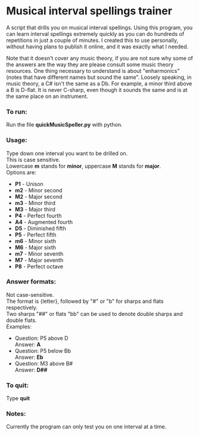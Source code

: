 # Musical interval spellings trainer
A script that drills you on musical interval spellings. Using this program, you can learn interval spellings extremely quickly as you can do hundreds of repetitions in just a couple of minutes. I created this to use personally, without having plans to publish it online, and it was exactly what I needed.

Note that it doesn't cover any music theory, if you are not sure why some of the answers are the way they are please consult some music theory resources. One thing necessary to understand is about "enharmonics" (notes that have different names but sound the same". Loosely speaking, in music theory, a C# isn't the same as a Db. For example, a minor third above a B is D-flat. It is never C-sharp, even though it sounds the same and is at the same place on an instrument.

### To run:
Run the file **quickMusicSpeller.py** with python.

### Usage:
Type down one interval you want to be drilled on.  
This is case sensitive.  
Lowercase **m** stands for **minor**, uppercase **M** stands for **major**.  
Options are:
- **P1** - Unison  
- **m2** - Minor second  
- **M2** - Major second  
- **m3** - Minor third  
- **M3** - Major third  
- **P4** - Perfect fourth  
- **A4** - Augmented fourth  
- **D5** - Diminished fifth  
- **P5** - Perfect fifth  
- **m6** - Minor sixth  
- **M6** - Major sixth  
- **m7** - Minor seventh  
- **M7** - Major seventh  
- **P8** - Perfect octave  

### Answer formats:  
Not case-sensitive.  
The format is {letter}, followed by "#" or "b" for sharps and flats respectively.  
Two sharps "##" or flats "bb" can be used to denote double sharps and double flats.  
Examples:
- Question: P5 above D  
  Answer: **A**
- Question: P5 below Bb  
  Answer: **Eb**
- Question: M3 above B#  
  Answer: **D##**

### To quit:  
Type **quit**

### Notes:  
Currently the program can only test you on one interval at a time.